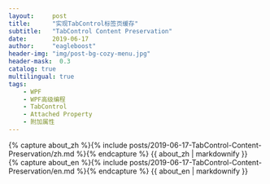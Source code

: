 ```yaml
---
layout:     post
title:      "实现TabControl标签页缓存"
subtitle:   "TabControl Content Preservation"
date:       2019-06-17
author:     "eagleboost"
header-img: "img/post-bg-cozy-menu.jpg"
header-mask:  0.3
catalog: true
multilingual: true
tags:
    - WPF
    - WPF高级编程
    - TabControl
    - Attached Property
    - 附加属性 
---
```


<!-- Chinese Version -->
<div class="zh post-container">
    {% capture about_zh %}{% include posts/2019-06-17-TabControl-Content-Preservation/zh.md %}{% endcapture %}
    {{ about_zh | markdownify }}
</div>

<!-- English Version -->
<div class="en post-container">
    {% capture about_en %}{% include posts/2019-06-17-TabControl-Content-Preservation/en.md %}{% endcapture %}
    {{ about_en | markdownify }}
</div>
